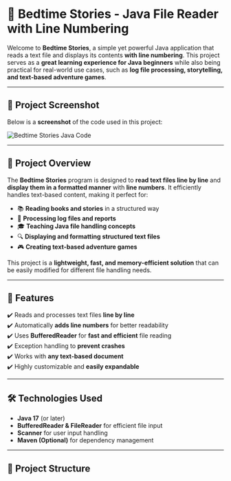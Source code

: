 # 📖 Bedtime Stories - Java File Reader with Line Numbering  

Welcome to **Bedtime Stories**, a simple yet powerful Java application that reads a text file and displays its contents **with line numbering**. This project serves as a **great learning experience for Java beginners** while also being practical for real-world use cases, such as **log file processing, storytelling, and text-based adventure games**.  

---

## 📸 Project Screenshot  

Below is a **screenshot** of the code used in this project:  

![Bedtime Stories Java Code](./screenshots/bedtime-stories.png)  

---

## 🎯 Project Overview  

The **Bedtime Stories** program is designed to **read text files line by line** and **display them in a formatted manner** with **line numbers**. It efficiently handles text-based content, making it perfect for:  

- 📚 **Reading books and stories** in a structured way  
- 📝 **Processing log files and reports**  
- 🎓 **Teaching Java file handling concepts**  
- 🔍 **Displaying and formatting structured text files**  
- 🎮 **Creating text-based adventure games**  

This project is a **lightweight, fast, and memory-efficient solution** that can be easily modified for different file handling needs.  

---

## 🚀 Features  

✔️ Reads and processes text files **line by line**  
✔️ Automatically **adds line numbers** for better readability  
✔️ Uses **BufferedReader** for **fast and efficient** file reading  
✔️ Exception handling to **prevent crashes**  
✔️ Works with **any text-based document**  
✔️ Highly customizable and **easily expandable**  

---

## 🛠 Technologies Used  

- **Java 17** (or later)  
- **BufferedReader & FileReader** for efficient file input  
- **Scanner** for user input handling  
- **Maven (Optional)** for dependency management  

---

## 📂 Project Structure  

